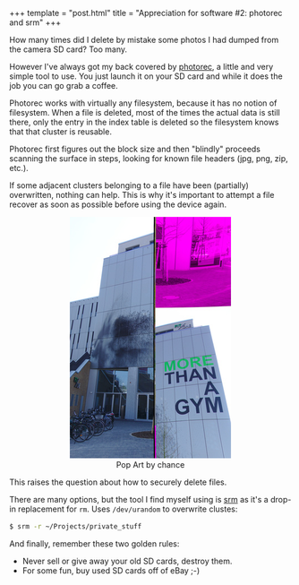 +++
template = "post.html"
title = "Appreciation for software #2: photorec and srm"
+++

How many times did I delete by mistake some photos I had dumped from the camera SD card? Too many.

However I've always got my back covered by [photorec](https://www.cgsecurity.org/wiki/PhotoRec), a little and very simple tool to use. You just launch it on your SD card and while it does the job you can go grab a coffee.

Photorec works with virtually any filesystem, because it has no notion of filesystem. When a file is deleted, most of the times the actual data is still there, only the entry in the index table is deleted so the filesystem knows that that cluster is reusable.

Photorec first figures out the block size and then "blindly" proceeds scanning the surface in steps, looking for known file headers (jpg, png, zip, etc.).

If some adjacent clusters belonging to a file have been (partially) overwritten, nothing can help. This is why it's important to attempt a file recover as soon as possible before using the device again.

<center>
    <figure>
        <img src="/images/popart.jpg">
        <figcaption>Pop Art by chance</figcaption>
    </figure>
</center>

This raises the question about how to securely delete files.

There are many options, but the tool I find myself using is [srm](https://en.wikipedia.org/wiki/Srm_(Unix)) as it's a drop-in replacement for `rm`. Uses `/dev/urandom` to overwrite clustes:
``` bash
$ srm -r ~/Projects/private_stuff
```

And finally, remember these two golden rules:
- Never sell or give away your old SD cards, destroy them.
- For some fun, buy used SD cards off of eBay ;-)
